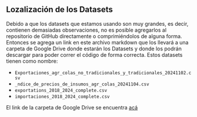 ## **Lozalización de los Datasets**

Debido a que los datasets que estamos usando son muy grandes, es decir, contienen demasiadas observaciones, no es posible agregarlos al repositorio de GitHub directamente o comprimiéndolos de alguna forma. Entonces se agrega un link en este archivo markdown que los llevará a una carpeta de Google Drive donde estarán los Datasets y donde los podrán descargar para poder correr el código de forma correcta. Estos datasets tienen como nombre:

* `Exportaciones_agr_colas_no_tradicionales_y_tradicionales_20241102.csv` 
* `_ndice_de_precios_de_insumos_agr_colas_20241104.csv`
* `exportations_2018_2024_complete.csv`
* `importaciones_2018_2024_complete.csv`

El link de la carpeta de Google Drive se encuentra [acá](https://drive.google.com/drive/folders/1v_IgWjiG-QZhkPw8DvTxctiA1GUS_y0K?usp=sharing)
